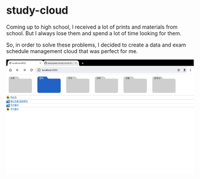 # study-cloud
Coming up to high school, I received a lot of prints and materials from school. But I always lose them and spend a lot of time looking for them.

So, in order to solve these problems, I decided to create a data and exam schedule management cloud that was perfect for me.

![Preview Img](https://raw.githubusercontent.com/seohayeon/study-cloud/main/resources/preview1.jpg)
